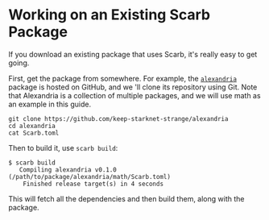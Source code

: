 # Working on an Existing Scarb Package

If you download an existing package that uses Scarb, it's really easy to get going.

First, get the package from somewhere.
For example, the [`alexandria`](https://github.com/keep-starknet-strange/alexandria) package is hosted on GitHub, and
we 'll clone its repository using Git.
Note that Alexandria is a collection of multiple packages, and we will use math as an example in this guide.

```shell
git clone https://github.com/keep-starknet-strange/alexandria
cd alexandria
cat Scarb.toml
```

Then to build it, use `scarb build`:

```shell
$ scarb build
   Compiling alexandria v0.1.0 (/path/to/package/alexandria/math/Scarb.toml)
    Finished release target(s) in 4 seconds
```

This will fetch all the dependencies and then build them, along with the package.
